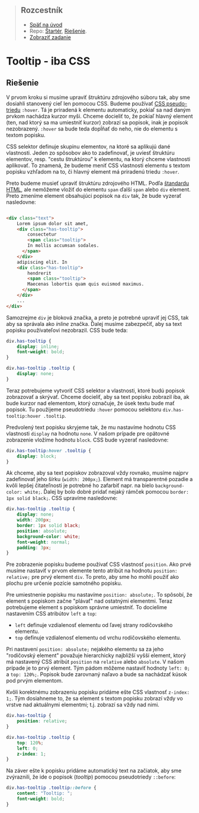 <div class="hidden">

> ## Rozcestník
> - [Späť na úvod](../../README.md)
> - Repo: [Štartér](/../../tree/main/css/tooltip), [Riešenie](/../../tree/solution/css/tooltip).
> - [Zobraziť zadanie](zadanie.md)

# Tooltip - iba CSS

</div>

## Riešenie

V prvom kroku si musíme upraviť štruktúru zdrojového súboru tak, aby sme dosiahli stanovený cieľ len pomocou CSS. Budeme používať [CSS pseudo-triedu](https://www.w3schools.com/css/css_pseudo_classes.asp) `:hover`. Tá je priradená k elementu automaticky, pokiaľ sa nad daným prvkom nachádza kurzor myši. Chceme docieliť to, že pokiaľ hlavný element (ten, nad ktorý sa ma umiestniť kurzor) zobrazí sa popisok, inak je popisok nezobrazený. `:hover` sa bude teda dopĺňať do neho, nie do elementu s textom popisku.

CSS selektor definuje skupinu elementov, na ktoré sa aplikujú dané vlastnosti. Jeden zo spôsobov ako to zadefinovať, je uviesť štruktúru elementov, resp. "cestu štruktúrou" k elementu, na ktorý chceme vlastnosti aplikovať. To znamená, že budeme meniť CSS vlastnosti elementu s textom popisku vzhľadom na to, či hlavný element má priradenú triedu `:hover`.

Preto budeme musieť upraviť štruktúru zdrojového HTML. Podľa [štandardu HTML](https://html.spec.whatwg.org/multipage/text-level-semantics.html#the-span-element), ale nemôžeme vložiť do elementu `span` ďalší `span` alebo `div` element. Preto zmeníme element obsahujúci popisok na `div` tak, že bude vyzerať nasledovne:

```HTML

<div class="text">
    Lorem ipsum dolor sit amet,
    <div class="has-tooltip">
        consectetur
        <span class="tooltip">
        In mollis accumsan sodales.
      </span>
    </div>
    adipiscing elit. In
    <div class="has-tooltip">
        hendrerit
        <span class="tooltip">
        Maecenas lobortis quam quis euismod maximus.
      </span>
    </div>
    ... 
</div>
```

Samozrejme `div` je bloková značka, a preto je potrebné upraviť jej CSS, tak aby sa správala ako *inline* značka. Ďalej musíme zabezpečiť, aby sa text popisku používateľovi nezobrazil. CSS bude teda:

```css
div.has-tooltip {
    display: inline;
    font-weight: bold;
}

div.has-tooltip .tooltip {
    display: none;
}
```

Teraz potrebujeme vytvoriť CSS selektor a vlastnosti, ktoré budú popisok zobrazovať a skrývať. Chceme docieliť, aby sa text popisku zobrazil iba, ak bude kurzor nad elementom, ktorý označuje, že úsek textu bude mať popisok. Tu použijeme pseudotriedu `:hover` pomocou selektoru `div.has-tooltip:hover .tooltip`.

Predvolený text popisku skryjeme tak, že mu nastavíme hodnotu CSS vlastnosti `display` na hodnotu `none`. V našom prípade pre opätovné zobrazenie vložíme hodnotu `block`. CSS bude vyzerať nasledovne:

```css
div.has-tooltip:hover .tooltip {
    display: block;
}
```

Ak chceme, aby sa text popiskov zobrazoval vždy rovnako, musíme najprv zadefinovať jeho šírku (`width: 200px;`). Element má transparentné pozadie a kvôli lepšej čitateľnosti je potrebné ho zafarbiť napr. na bielo `background-color: white;`. Ďalej by bolo dobré pridať nejaký rámček pomocou `border: 1px solid black;`. CSS upravíme nasledovne:

```css
div.has-tooltip .tooltip {
    display: none;
    width: 200px;
    border: 1px solid black;
    position: absolute;
    background-color: white;
    font-weight: normal;
    padding: 3px;
}
```

Pre zobrazenie popisku budeme používať CSS vlastnosť `position`. Ako prvé musíme nastaviť v prvom elemente tento atribút na hodnotu `position: relative;` pre prvý element `div`. To preto, aby sme ho mohli použiť ako plochu pre určenie pozície samotného popisku.

Pre umiestnenie popisku mu nastavíme `position: absolute;`. To spôsobí, že element s popiskom začne "plávať" nad ostatnými elementmi. Teraz potrebujeme element s popiskom správne umiestniť. To docielime nastavením CSS atribútov `left` a `top`:

- `left` definuje vzdialenosť elementu od ľavej strany rodičovského elementu. 
- `top` definuje vzdialenosť elementu od vrchu rodičovského elementu.

Pri nastavení `position: absolute;` nejakého elementu sa za jeho "rodičovský element" považuje hierarchicky najbližší vyšší element, ktorý má nastavený CSS atribút `position` na `relative` alebo `absolute`. V našom prípade je to prvý element. Tým pádom môžeme nastaviť hodnoty `left: 0;` a `top: 120%;`. Popisok bude zarovnaný naľavo a bude sa nachádzať kúsok pod prvým elementom.

Kvôli korektnému zobrazeniu popisku pridáme ešte CSS vlastnosť `z-index: 1;`. Tým dosiahneme to, že sa element s textom popisku zobrazí vždy vo vrstve nad aktuálnymi elementmi; t.j. zobrazí sa vždy nad nimi.

```css
div.has-tooltip {
    position: relative;
}

div.has-tooltip .tooltip {
    top: 120%;
    left: 0;
    z-index: 1;
}
```

Na záver ešte k popisku pridáme automatický text na začiatok, aby sme zvýraznili, že ide o popisok (*tooltip*) pomocou pseudotriedy `::before`:

```css
div.has-tooltip .tooltip::before {     
    content: "Tooltip: ";
    font-weight: bold;
}
```


